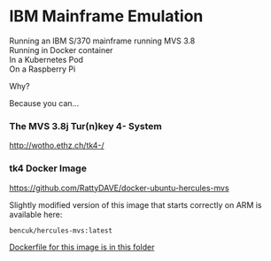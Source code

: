 # IBM Mainframe Emulation
Running an IBM S/370 mainframe running MVS 3.8  
Running in Docker container  
In a Kubernetes Pod  
On a Raspberry Pi

Why?

Because you can...

### The MVS 3.8j Tur(n)key 4- System
http://wotho.ethz.ch/tk4-/

### tk4 Docker Image
https://github.com/RattyDAVE/docker-ubuntu-hercules-mvs

Slightly modified version of this image that starts correctly on ARM is available here:

```bash
bencuk/hercules-mvs:latest
```
[Dockerfile for this image is in this folder](./Dockerfile)